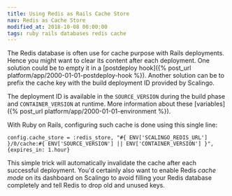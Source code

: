 ```yaml
---
title: Using Redis as Rails Cache Store
nav: Redis as Cache Store
modified_at: 2018-10-08 00:00:00
tags: ruby rails databases redis cache
---
```


The Redis database is often use for cache purpose with Rails deployments. Hence you might want to clear 
its content after
each deployment. One solution could be to empty it in a [postdeploy hook]({% post_url
platform/app/2000-01-01-postdeploy-hook %}). Another solution can be to prefix the cache key with
the build deployment ID provided by Scalingo.

The deployment ID is available in the `SOURCE_VERSION` during the build phase and
`CONTAINER_VERSION` at runtime. More information about these [variables]({% post_url
platform/app/2000-01-01-environment %}).

With Ruby on Rails, configuring such cache is done using this single line:

```rails
config.cache_store = :redis_store, "#{ ENV['SCALINGO_REDIS_URL'] }/0/cache:#{ ENV['SOURCE_VERSION'] || ENV['CONTAINER_VERSION'] }", {expires_in: 1.hour}
```

This simple trick will automatically invalidate the cache after each successful deployment. You'd certainly also want to enable Redis *cache mode* on its dashboard on Scalingo to avoid filling your Redis database completely and tell Redis to drop old and unused keys.
